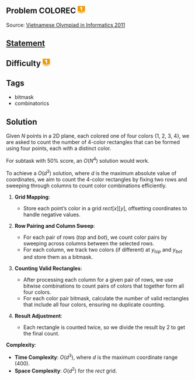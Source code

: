 ## Problem COLOREC <img src="../../../../boj-icon/gold1.svg" alt="Gold 1" width="20" height="20">
Source: [Vietnamese Olympiad in Informatics 2011](https://oj.vnoi.info/contest/euler_tour)

## [Statement](https://oj.vnoi.info/problem/colorec)

## Difficulty <img src="../../../../boj-icon/gold1.svg" alt="Gold 1" width="20" height="20">

## Tags
- bitmask
- combinatorics

## Solution

Given $N$ points in a 2D plane, each colored one of four colors {1, 2, 3, 4}, we are asked to count the number of 4-color rectangles that can be formed using four points, each with a distinct color.

For subtask with $50\%$ score, an $O(N^4)$ solution would work.

To achieve a $O(d^3)$ solution, where $d$ is the maximum absolute value of coordinates, we aim to count the 4-color rectangles by fixing two rows and sweeping through columns to count color combinations efficiently.

1. **Grid Mapping**:
   - Store each point’s color in a grid $rect[x][y]$, offsetting coordinates to handle negative values.

2. **Row Pairing and Column Sweep**:
   - For each pair of rows ($top$ and $bot$), we count color pairs by sweeping across columns between the selected rows.
   - For each column, we track two colors (if different) at $y_{top}$ and $y_{bot}$ and store them as a bitmask.

3. **Counting Valid Rectangles**:
   - After processing each column for a given pair of rows, we use bitwise combinations to count pairs of colors that together form all four colors.
   - For each color pair bitmask, calculate the number of valid rectangles that include all four colors, ensuring no duplicate counting.

4. **Result Adjustment**:
   - Each rectangle is counted twice, so we divide the result by 2 to get the final count.

**Complexity**:
- **Time Complexity**: $O(d^3)$, where $d$ is the maximum coordinate range (400).
- **Space Complexity**: $O(d^2)$ for the $rect$ grid.
